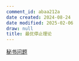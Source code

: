 ```yaml
---
comment_id: abaa212a
date created: 2024-08-24
date modified: 2025-02-06
draw: null
title: 最优停止理论
---
```

[秘书问题](秘书问题.md)
